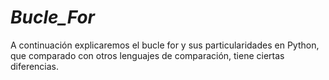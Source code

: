 # **_Bucle_For_**

A continuación explicaremos el bucle for y sus particularidades en Python, que comparado con otros lenguajes de comparación, tiene ciertas diferencias.
